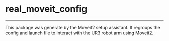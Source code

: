 # real_moveit_config

---

This package was generate by the Moveit2 setup assistant. 
It regroups the config and launch file to interact with the UR3 robot arm using Moveit2.
